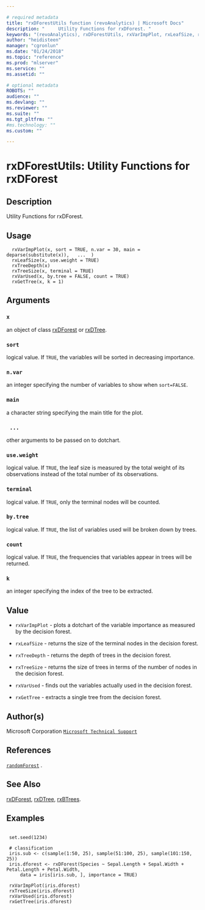 ```yaml
--- 

# required metadata 
title: "rxDForestUtils function (revoAnalytics) | Microsoft Docs" 
description: "     Utility Functions for rxDForest. " 
keywords: "(revoAnalytics), rxDForestUtils, rxVarImpPlot, rxLeafSize, rxTreeDepth, rxTreeSize, rxVarUsed, rxGetTree, models, tree, classif, regression, classification" 
author: "heidisteen" 
manager: "cgronlun" 
ms.date: "01/24/2018" 
ms.topic: "reference" 
ms.prod: "mlserver" 
ms.service: "" 
ms.assetid: "" 

# optional metadata 
ROBOTS: "" 
audience: "" 
ms.devlang: "" 
ms.reviewer: "" 
ms.suite: "" 
ms.tgt_pltfrm: "" 
#ms.technology: "" 
ms.custom: "" 

--- 
```









 # rxDForestUtils: Utility Functions for rxDForest 

 ## Description

Utility Functions for rxDForest.


 ## Usage

```   
  rxVarImpPlot(x, sort = TRUE, n.var = 30, main = deparse(substitute(x)),   ...  )
  rxLeafSize(x, use.weight = TRUE)
  rxTreeDepth(x)
  rxTreeSize(x, terminal = TRUE)
  rxVarUsed(x, by.tree = FALSE, count = TRUE)
  rxGetTree(x, k = 1)      

```

 ## Arguments



 ### `x`
  an object of class [rxDForest](rxDForest.md) or [rxDTree](rxDTree.md). 



 ### `sort`
  logical value. If `TRUE`, the variables will be sorted in decreasing importance. 


 ### `n.var`
  an integer specifying the number of variables to show when `sort=FALSE`. 


 ### `main`
  a character string specifying the main title for the plot. 


 ### ` ...`
  other arguments to be passed on to dotchart. 



 ### `use.weight`
  logical value. If `TRUE`, the leaf size is measured by the total weight of its observations  instead of the total number of its observations. 



 ### `terminal`
  logical value. If `TRUE`, only the terminal nodes will be counted. 



 ### `by.tree`
  logical value. If `TRUE`, the list of variables used will be broken down by trees. 


 ### `count`
  logical value. If `TRUE`, the frequencies that variables appear in trees will be returned. 



 ### `k`
  an integer specifying the index of the tree to be extracted. 



 ## Value



* `rxVarImpPlot` -  plots a dotchart of the variable importance as measured by the decision forest.


* `rxLeafSize` -  returns the size of the terminal nodes in the decision forest.


* `rxTreeDepth` -  returns the depth of trees in the decision forest.


* `rxTreeSize` -  returns the size of trees in terms of the number of nodes in the decision forest.


* `rxVarUsed` -  finds out the variables actually used in the decision forest.


* `rxGetTree` -  extracts a single tree from the decision forest.




 ## Author(s)

Microsoft Corporation [`Microsoft Technical Support`](https://go.microsoft.com/fwlink/?LinkID=698556&clcid=0x409)



 ## References

[`randomForest`](https://cran.r-project.org/web/packages/randomForest/index.html)
.


 ## See Also

[rxDForest](rxDForest.md), [rxDTree](rxDTree.md), [rxBTrees](rxBTrees.md).

 ## Examples

 ```

  set.seed(1234)

  # classification
  iris.sub <- c(sample(1:50, 25), sample(51:100, 25), sample(101:150, 25))
  iris.dforest <- rxDForest(Species ~ Sepal.Length + Sepal.Width + Petal.Length + Petal.Width, 
      data = iris[iris.sub, ], importance = TRUE)

  rxVarImpPlot(iris.dforest)
  rxTreeSize(iris.dforest)
  rxVarUsed(iris.dforest)
  rxGetTree(iris.dforest)
```






